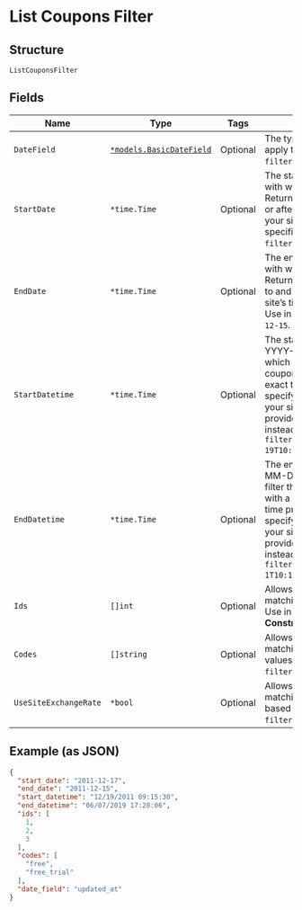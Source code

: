 
# List Coupons Filter

## Structure

`ListCouponsFilter`

## Fields

| Name | Type | Tags | Description |
|  --- | --- | --- | --- |
| `DateField` | [`*models.BasicDateField`](../../doc/models/basic-date-field.md) | Optional | The type of filter you would like to apply to your search. Use in query `filter[date_field]=created_at`. |
| `StartDate` | `*time.Time` | Optional | The start date (format YYYY-MM-DD) with which to filter the date_field. Returns coupons with a timestamp at or after midnight (12:00:00 AM) in your site’s time zone on the date specified. Use in query `filter[start_date]=2011-12-17`. |
| `EndDate` | `*time.Time` | Optional | The end date (format YYYY-MM-DD) with which to filter the date_field. Returns coupons with a timestamp up to and including 11:59:59PM in your site’s time zone on the date specified. Use in query `filter[end_date]=2011-12-15`. |
| `StartDatetime` | `*time.Time` | Optional | The start date and time (format YYYY-MM-DD HH:MM:SS) with which to filter the date_field. Returns coupons with a timestamp at or after exact time provided in query. You can specify timezone in query - otherwise your site's time zone will be used. If provided, this parameter will be used instead of start_date. Use in query `filter[start_datetime]=2011-12-19T10:15:30+01:00`. |
| `EndDatetime` | `*time.Time` | Optional | The end date and time (format YYYY-MM-DD HH:MM:SS) with which to filter the date_field. Returns coupons with a timestamp at or before exact time provided in query. You can specify timezone in query - otherwise your site's time zone will be used. If provided, this parameter will be used instead of end_date. Use in query `filter[end_datetime]=2011-12-1T10:15:30+01:00`. |
| `Ids` | `[]int` | Optional | Allows fetching coupons with matching id based on provided values. Use in query `filter[ids]=1,2,3`.<br>**Constraints**: *Minimum Items*: `1` |
| `Codes` | `[]string` | Optional | Allows fetching coupons with matching codes based on provided values. Use in query `filter[codes]=free,free_trial`. |
| `UseSiteExchangeRate` | `*bool` | Optional | Allows fetching coupons with matching use_site_exchange_rate based on provided value. Use in query `filter[use_site_exchange_rate]=true`. |

## Example (as JSON)

```json
{
  "start_date": "2011-12-17",
  "end_date": "2011-12-15",
  "start_datetime": "12/19/2011 09:15:30",
  "end_datetime": "06/07/2019 17:20:06",
  "ids": [
    1,
    2,
    3
  ],
  "codes": [
    "free",
    "free_trial"
  ],
  "date_field": "updated_at"
}
```

